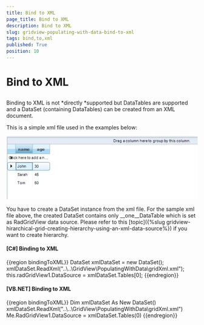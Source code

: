 ```yaml
---
title: Bind to XML
page_title: Bind to XML
description: Bind to XML
slug: gridview-populating-with-data-bind-to-xml
tags: bind,to,xml
published: True
position: 10
---
```


# Bind to XML



## 

Binding to XML is not *directly *supported but DataTables are supported and a DataSet (containing DataTables) can be created from an XML document.

This is a simple xml file used in the examples below:





![gridview-populating-with-data-bind-to-xml 001](images/gridview-populating-with-data-bind-to-xml001.JPG)

You have to create a DataSet instance from the xml file. For the sample xml file above, the created DataSet contains only __one__DataTable which is set as RadGridView data source. Please refer to this [topic]({%slug gridview-hirarchical-grid-creating-hierarchy-using-an-xml-data-source%}) if you want to create hierarchy.   

#### __[C#] Binding to XML__

{{region bindingToXML}}
	            DataSet xmlDataSet = new DataSet();
	            xmlDataSet.ReadXml("..\\..\\GridView\\PopulatingWithData\\gridXml.xml");
	            this.radGridView1.DataSource = xmlDataSet.Tables[0];
	{{endregion}}



#### __[VB.NET] Binding to XML__

{{region bindingToXML}}
	        Dim xmlDataSet As New DataSet()
	        xmlDataSet.ReadXml("..\\..\\GridView\\PopulatingWithData\\gridXml.xml")
	        Me.RadGridView1.DataSource = xmlDataSet.Tables(0)
	{{endregion}}




